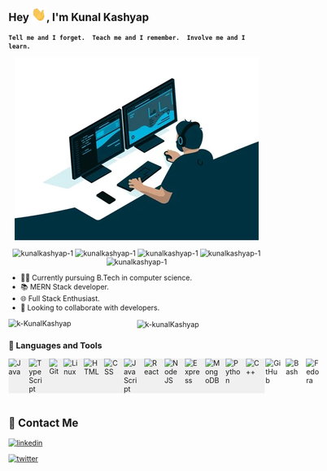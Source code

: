 ## Hey <img src="https://raw.githubusercontent.com/kunalkashyap-1/kunalkashyap-1/master/assets/Hi.gif" width="29">, I'm  Kunal Kashyap

**`Tell me and I forget.  Teach me and I remember.  Involve me and I learn.`**

<p align="center"> 
  <img src="https://raw.githubusercontent.com/kunalkashyap-1/kunalkashyap-1/master/assets/giphy.webp">
</p>

<p align="center"> 
  <img src="https://unwrapped.dev/shared/kunalkashyap-1/your_contributions/ajdqOVJh" alt="kunalkashyap-1" width="175" /> 
  <img src="https://unwrapped.dev/shared/kunalkashyap-1/contribution_streak/VmpIcjV1" alt="kunalkashyap-1" width="175" />  
  <img src="https://unwrapped.dev/shared/kunalkashyap-1/zen_or_ninja/bE1pMUs2" alt="kunalkashyap-1" width="175" /> 
  <img src="https://unwrapped.dev/shared/kunalkashyap-1/it_takes_a_village/QVNhZkVX" alt="kunalkashyap-1" width="175" /> 
  <img src="https://unwrapped.dev/shared/kunalkashyap-1/top_reviewers/OTU0dU9p" alt="kunalkashyap-1" width="175" /> 
</p>

- 👨‍💻 Currently pursuing B.Tech in computer science.
- 📚 MERN Stack developer.
- 🌐 Full Stack Enthusiast.
- 🤝 Looking to collaborate with developers. 

<p align="center">
  <img align="left" src="https://github-readme-stats.vercel.app/api/top-langs/?username=kunalkashyap-1&exclude_repo=luffy_project&layout=compact&theme=tokyonight" alt="k-KunalKashyap" />
  <img align="center" src="https://github-readme-stats.vercel.app/api?username=kunalkashyap-1&show_icons=true&theme=tokyonight" alt="k-kunalKashyap" /></p>

### 🧰 Languages and Tools
<div style="background-color:rgb(240,240,240);display: flex;" >
<img align="left" alt="Java" width="30px" style="padding-right:10px;" src="https://cdn.jsdelivr.net/gh/devicons/devicon/icons/java/java-original.svg"/>
<img align="left" alt="TypeScript" width="30px" style="padding-right:10px;" src="https://cdn.jsdelivr.net/gh/devicons/devicon/icons/typescript/typescript-plain.svg" />
<img align="left" alt="Git" width="30px" style="padding-right:10px;" src="https://cdn.jsdelivr.net/gh/devicons/devicon/icons/git/git-original.svg" />
<img align="left" alt="Linux" width="30px" style="padding-right:10px;" src="https://cdn.jsdelivr.net/gh/devicons/devicon/icons/linux/linux-original.svg" />
<img align="left" alt="HTML" width="30px" style="padding-right:10px;" src="https://cdn.jsdelivr.net/gh/devicons/devicon/icons/html5/html5-plain.svg" />
<img align="left" alt="CSS" width="30px" style="padding-right:10px;" src="https://cdn.jsdelivr.net/gh/devicons/devicon/icons/css3/css3-plain.svg" />
<img align="left" alt="JavaScript" width="30px" style="padding-right:10px;" src="https://cdn.jsdelivr.net/gh/devicons/devicon/icons/javascript/javascript-plain.svg" />
<img align="left" alt="React" width="30px" style="padding-right:10px;" src="https://cdn.jsdelivr.net/gh/devicons/devicon/icons/react/react-original.svg" />
<img align="left" alt="NodeJS" width="30px" style="padding-right:10px;" src="https://cdn.jsdelivr.net/gh/devicons/devicon/icons/nodejs/nodejs-original.svg" />
<img align="left" alt="Express" width="30px" style="padding-right:10px;" src="https://cdn.jsdelivr.net/gh/devicons/devicon/icons/express/express-original.svg" />
<img align="left" alt="MongoDB" width="30px" style="padding-right:10px;" src="https://cdn.jsdelivr.net/gh/devicons/devicon/icons/mongodb/mongodb-original.svg" />
<img align="left" alt="Python" width="30px" style="padding-right:10px;" src="https://cdn.jsdelivr.net/gh/devicons/devicon/icons/python/python-plain.svg" />
<img align="left" alt="C++" width="30px" style="padding-right:10px;" src="https://cdn.jsdelivr.net/gh/devicons/devicon/icons/cplusplus/cplusplus-line.svg" />
<img align="left" alt="GitHub" width="30px" style="padding-right:10px;" src="https://cdn.jsdelivr.net/gh/devicons/devicon/icons/github/github-original.svg" />
<img align="left" alt="Bash" width="30px" style="padding-right:10px;" src="https://cdn.jsdelivr.net/gh/devicons/devicon/icons/bash/bash-original.svg" />
<img align="left" alt="Fedora" width="30px" style="padding-right:10px;" src="https://cdn.jsdelivr.net/gh/devicons/devicon/icons/fedora/fedora-original.svg" />
</div>
<br />

## 📱 Contact Me

[![linkedin](https://img.shields.io/badge/linkedin-0A66C2?style=for-the-badge&logo=linkedin&logoColor=white)](https://www.linkedin.com/in/kunal-kashyap-a0798222b/)

[![twitter](https://img.shields.io/badge/twitter-1DA1F2?style=for-the-badge&logo=twitter&logoColor=white)](https://twitter.com/kunal_code)
